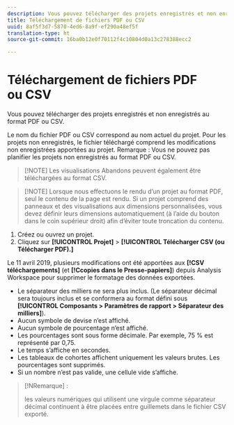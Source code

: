 ```yaml
---
description: Vous pouvez télécharger des projets enregistrés et non enregistrés au format PDF ou CSV.
title: Téléchargement de fichiers PDF ou CSV
uuid: 8af5f3d7-5870-4ed6-8a9f-ef290a48ef5f
translation-type: ht
source-git-commit: 16ba0b12e0f70112f4c10804d0a13c278388ecc2

---
```



# Téléchargement de fichiers PDF ou CSV

Vous pouvez télécharger des projets enregistrés et non enregistrés au format PDF ou CSV.

Le nom du fichier PDF ou CSV correspond au nom actuel du projet. Pour les projets non enregistrés, le fichier téléchargé comprend les modifications non enregistrées apportées au projet. Remarque : Vous ne pouvez pas planifier les projets non enregistrés au format PDF ou CSV.

> [!NOTE] Les visualisations Abandons peuvent également être téléchargées au format CSV.

> [!NOTE] Lorsque nous effectuons le rendu d’un projet au format PDF, seul le contenu de la page est rendu. Si un projet comprend des panneaux et des visualisations aux dimensions personnalisées, vous devez définir leurs dimensions automatiquement (à l’aide du bouton dans le coin supérieur droit) afin d’éviter toute troncation du contenu.

1. Créez ou ouvrez un projet.
1. Cliquez sur **[!UICONTROL Projet]** > **[!UICONTROL Télécharger CSV (ou Télécharger PDF).]**

Le 11 avril 2019, plusieurs modifications ont été apportées aux **[!CSV téléchargements]** (et **[!Ccopies dans le Presse-papiers]**) depuis Analysis Workspace pour supprimer le formatage des données exportées.
* Le séparateur des milliers ne sera plus inclus. (Le séparateur décimal sera toujours inclus et se conformera au format défini sous **[!UICONTROL Composants > Paramètres de rapport > Séparateur des milliers]**).
* Aucun symbole de devise n’est affiché.
* Aucun symbole de pourcentage n’est affiché.
* Les pourcentages sont sous forme décimale. Par exemple, 75 % est représenté par 0,75.
* Le temps s’affiche en secondes.
* Les tableaux de cohortes affichent uniquement les valeurs brutes. Les pourcentages sont supprimés.
* Si un nombre n’est pas valide, une cellule vide s’affiche.

>[!NRemarque] :
>
> les valeurs numériques qui utilisent une virgule comme séparateur décimal continuent à être placées entre guillemets dans le fichier CSV exporté.

